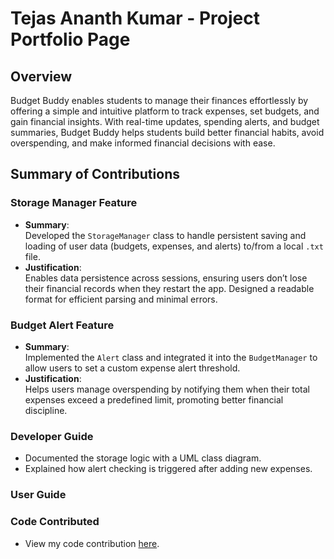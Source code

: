 # Tejas Ananth Kumar - Project Portfolio Page

## Overview
Budget Buddy enables students to manage their finances effortlessly by offering a simple and intuitive platform to track
expenses, set budgets, and gain financial insights. With real-time updates, spending alerts, and budget summaries, 
Budget Buddy helps students build better financial habits, avoid overspending, and make informed financial decisions 
with ease.

## Summary of Contributions

### Storage Manager Feature
* **Summary**:  
  Developed the `StorageManager` class to handle persistent saving and loading of user data (budgets, expenses, and alerts) to/from a local `.txt` file.
* **Justification**:  
  Enables data persistence across sessions, ensuring users don’t lose their financial records when they restart the app. Designed a readable format for efficient parsing and minimal errors.

### Budget Alert Feature
* **Summary**:  
  Implemented the `Alert` class and integrated it into the `BudgetManager` to allow users to set a custom expense alert threshold.
* **Justification**:  
  Helps users manage overspending by notifying them when their total expenses exceed a predefined limit, promoting better financial discipline.

### Developer Guide
* Documented the storage logic with a UML class diagram.
* Explained how alert checking is triggered after adding new expenses.

### User Guide

### Code Contributed
* View my code contribution [here](https://nus-cs2113-ay2425s2.github.io/tp-dashboard/?search=Tejas%20&sort=groupTitle&sortWithin=title&timeframe=commit&mergegroup=&groupSelect=groupByRepos&breakdown=true&checkedFileTypes=docs~functional-code~test-code~other&since=2025-02-21&tabOpen=true&tabType=authorship&tabAuthor=tejaskumar0&tabRepo=AY2425S2-CS2113-T12-4%2Ftp%5Bmaster%5D&authorshipIsMergeGroup=false&authorshipFileTypes=docs~functional-code&authorshipIsBinaryFileTypeChecked=false&authorshipIsIgnoredFilesChecked=false).